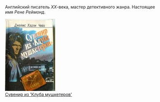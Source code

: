 Английский писатель *XX*-века, мастер детективного жанра.
Настоящее имя *Рене Реймонд*.


![](Сувенир%20из%20'Клуба%20мушкетеров'.jpg)  
[Сувенир из 'Клуба мушкетеров'](Сувенир%20из%20'Клуба%20мушкетеров'.txt)
